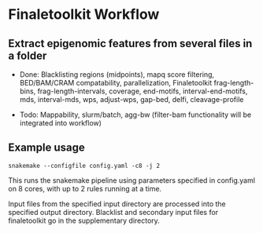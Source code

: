# Finaletoolkit Workflow

## Extract epigenomic features from several files in a folder 


* Done: Blacklisting regions (midpoints), mapq score filtering, BED/BAM/CRAM compatability, parallelization, Finaletoolkit frag-length-bins, frag-length-intervals, coverage, end-motifs, interval-end-motifs, mds, interval-mds, wps, adjust-wps, gap-bed, delfi, cleavage-profile

* Todo: Mappability, slurm/batch, agg-bw (filter-bam functionality will be integrated into workflow)

## Example usage
`snakemake --configfile config.yaml -c8 -j 2`

This runs the snakemake pipeline using parameters specified in config.yaml on 8 cores, with up to 2 rules running at a time.

Input files from the specified input directory are processed into the specified output directory. Blacklist and secondary input files for finaletoolkit go in the supplementary directory.
